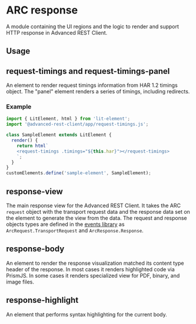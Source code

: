 # ARC response

A module containing the UI regions and the logic to render and support HTTP response in Advanced REST Client.

## Usage

## request-timings and request-timings-panel

An element to render request timings information from HAR 1.2  timings object. The "panel" element renders a series of timings, including redirects.

### Example

```js
import { LitElement, html } from 'lit-element';
import '@advanced-rest-client/app/request-timings.js';

class SampleElement extends LitElement {
  render() {
    return html`
    <request-timings .timings="${this.har}"></request-timings>
    `;
  }
}
customElements.define('sample-element', SampleElement);
```

## response-view

The main response view for the Advanced REST Client. It takes the ARC `request` object with the transport request data and the response data set on the element to generate the view from the data.
The request and response objects types are defined in the [events library](https://github.com/advanced-rest-client/events) as `ArcRequest.TransportRequest` and `ArcResponse.Response`.

## response-body

An element to render the response visualization matched its content type header of the response.
In most cases it renders highlighted code via PrismJS. In some cases it renders specialized view
for PDF, binary, and image files.

## response-highlight

An element that performs syntax highlighting for the current body.
